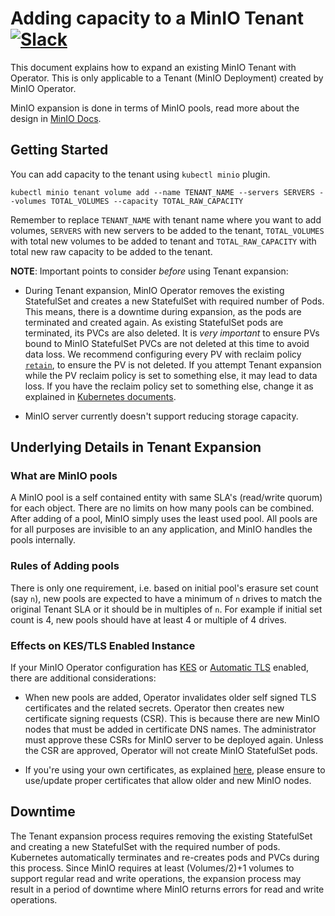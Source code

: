 # Adding capacity to a MinIO Tenant [![Slack](https://slack.min.io/slack?type=svg)](https://slack.min.io)

This document explains how to expand an existing MinIO Tenant with Operator. This is only applicable to a Tenant (MinIO Deployment) created by MinIO Operator.

MinIO expansion is done in terms of MinIO pools, read more about the design in [MinIO Docs](https://github.com/minio/minio/blob/master/docs/distributed).

## Getting Started

You can add capacity to the tenant using `kubectl minio` plugin.

```
kubectl minio tenant volume add --name TENANT_NAME --servers SERVERS --volumes TOTAL_VOLUMES --capacity TOTAL_RAW_CAPACITY
```

Remember to replace `TENANT_NAME` with tenant name where you want to add volumes, `SERVERS` with new servers to be added to the tenant, `TOTAL_VOLUMES` with total new volumes to be added to tenant and `TOTAL_RAW_CAPACITY` with total new raw capacity to be added to the tenant.

**NOTE**: Important points to consider _before_ using Tenant expansion:

- During Tenant expansion, MinIO Operator removes the existing StatefulSet and creates a new StatefulSet with required number of Pods. This means, there is a  downtime during expansion, as the pods are terminated and created again. As existing StatefulSet pods are terminated, its PVCs are also deleted. It is _very important_ to ensure PVs bound to MinIO StatefulSet PVCs are not deleted at this time to avoid data loss. We recommend configuring every PV with reclaim policy [`retain`](https://kubernetes.io/docs/concepts/storage/persistent-volumes/#retain), to ensure the PV is not deleted. If you attempt Tenant expansion while the PV reclaim policy is set to something else, it may lead to data loss. If you have the reclaim policy set to something else, change it as explained in [Kubernetes documents](https://kubernetes.io/docs/tasks/administer-Tenant/change-pv-reclaim-policy/).

- MinIO server currently doesn't support reducing storage capacity.

## Underlying Details in Tenant Expansion

### What are MinIO pools

A MinIO pool is a self contained entity with same SLA's (read/write quorum) for each object. There are no limits on how many pools can be combined. After adding of a pool, MinIO simply uses the least used pool. All pools are for all purposes are invisible to an any application, and MinIO handles the pools internally. 

### Rules of Adding pools

There is only one requirement, i.e. based on initial pool's erasure set count (say `n`), new pools are expected to have a minimum of `n` drives to match the original Tenant SLA or it should be in multiples of `n`. For example if initial set count is 4, new pools should have at least 4 or multiple of 4 drives.

### Effects on KES/TLS Enabled Instance

If your MinIO Operator configuration has [KES](https://github.com/minio/operator/blob/master/docs/kes.md) or [Automatic TLS](https://github.com/minio/operator/blob/master/docs/tls.md#automatic-csr-generation) enabled, there are additional considerations:

- When new pools are added, Operator invalidates older self signed TLS certificates and the related secrets. Operator then creates new certificate signing requests (CSR). This is because there are new MinIO nodes that must be added in certificate DNS names. The administrator must approve these CSRs for MinIO server to be deployed again. Unless the CSR are approved, Operator will not create MinIO StatefulSet pods.

- If you're using your own certificates, as explained [here](https://github.com/minio/operator/blob/master/docs/tls.md#pass-certificate-secret-to-tenant), please ensure to use/update proper certificates that allow older and new MinIO nodes.

## Downtime

The Tenant expansion process requires removing the existing StatefulSet and creating a new StatefulSet with the required number of pods. Kubernetes automatically terminates and re-creates pods and PVCs during this process. Since MinIO requires at least (Volumes/2)+1 volumes to support regular read and write operations, the expansion process may result in a period of downtime where MinIO returns errors for read and write operations.
